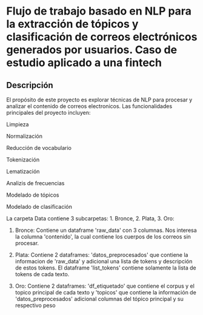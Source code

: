 # Flujo de trabajo basado en NLP para la extracción de tópicos y clasificación de correos electrónicos generados por usuarios. Caso de estudio aplicado a una fintech
## Descripción
El propósito de este proyecto es explorar técnicas de NLP para procesar y analizar el contenido de correos electronicos. Las funcionalidades principales del proyecto incluyen:

Limpieza

Normalización

Reducción de vocabulario

Tokenización

Lematización

Analizis de frecuencias

Modelado de tópicos

Modelado de clasificación

La carpeta Data contiene 3 subcarpetas: 1. Bronce, 2. Plata, 3. Oro:

1. Bronce: Contiene un dataframe 'raw_data' con 3 columnas. Nos interesa la columna 'contenido', la cual contiene los cuerpos de los correos sin procesar.

2. Plata: Contiene 2 dataframes: 'datos_preprocesados' que contiene la informacion de 'raw_data' y adicional una lista de tokens y descripción de estos tokens. El dataframe 'list_tokens' contiene solamente la lista de tokens de cada texto.

3. Oro: Contiene 2 dataframes: 'df_etiquetado' que contiene el corpus y el topico principal de cada texto y 'topicos' que contiene la información de 'datos_preprocesados' adicional columnas del tópico principal y su respectivo peso
